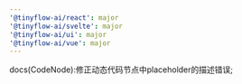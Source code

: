 ```yaml
---
'@tinyflow-ai/react': major
'@tinyflow-ai/svelte': major
'@tinyflow-ai/ui': major
'@tinyflow-ai/vue': major
---
```


docs(CodeNode):修正动态代码节点中placeholder的描述错误;
